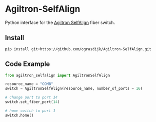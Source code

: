 # Agiltron-SelfAlign
Python interface for the [Agiltron SelfAlign](https://agiltron.com/product/selfalign-series-1xn-switch-box/) fiber switch.

## Install
```
pip install git+https://github.com/ograsdijk/Agiltron-SelfAlign.git
```

## Code Example
```Python
from agiltron_selfalign import AgiltronSelfAlign

resource_name = "COM8"
switch = AgiltronSelfAlign(resource_name, number_of_ports = 16)

# change port to port 14
switch.set_fiber_port(14)

# home switch to port 1
switch.home()
```